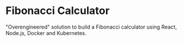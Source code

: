 # Fibonacci Calculator
"Overengineered" solution to build a Fibonacci calculator using React, Node.js, Docker and Kubernetes. 
